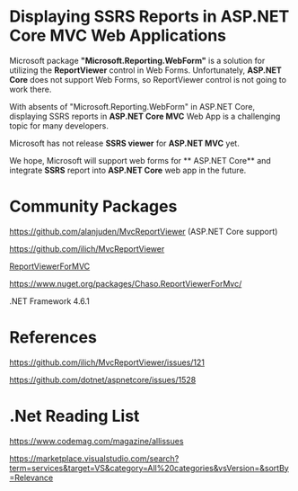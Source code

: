# Displaying SSRS Reports in ASP.NET Core MVC Web Applications

Microsoft package **"Microsoft.Reporting.WebForm"** is a solution for utilizing the **ReportViewer** control in Web Forms.
Unfortunately, **ASP.NET Core** does not support Web Forms, so ReportViewer control is not going to work there.

With absents of "Microsoft.Reporting.WebForm" in ASP.NET Core, displaying SSRS reports in **ASP.NET Core MVC** Web App is a challenging topic for many developers. 

Microsoft has not release **SSRS viewer** for **ASP.NET MVC** yet.

We hope, Microsoft will support web forms for ** ASP.NET Core** and integrate **SSRS** report into **ASP.NET Core** web app in the future.




# Community Packages

https://github.com/alanjuden/MvcReportViewer (ASP.NET Core support)

https://github.com/ilich/MvcReportViewer

[ReportViewerForMVC](https://github.com/chasoliveira/ReportViewerForMvc)

https://www.nuget.org/packages/Chaso.ReportViewerForMvc/

.NET Framework 4.6.1




# References

https://github.com/ilich/MvcReportViewer/issues/121

https://github.com/dotnet/aspnetcore/issues/1528

# .Net Reading List

https://www.codemag.com/magazine/allissues

https://marketplace.visualstudio.com/search?term=services&target=VS&category=All%20categories&vsVersion=&sortBy=Relevance



